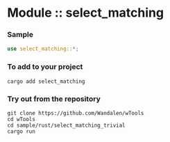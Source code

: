 # Module :: select_matching

<!-- qqq2 : for rust : write --> <!-- Dmytro : maybe, it is implemented and documented in module `rust/inspect_type`. Please, review the task  -->

### Sample

``` rust sample test
use select_matching::*;
```
<!-- qqq2 : for rust : write  --> <!-- Dmytro : maybe, it is implemented and documented in module `rust/inspect_type`. Please, review the task  -->

### To add to your project

```
cargo add select_matching
```

### Try out from the repository

``` shell test
git clone https://github.com/Wandalen/wTools
cd wTools
cd sample/rust/select_matching_trivial
cargo run
```
